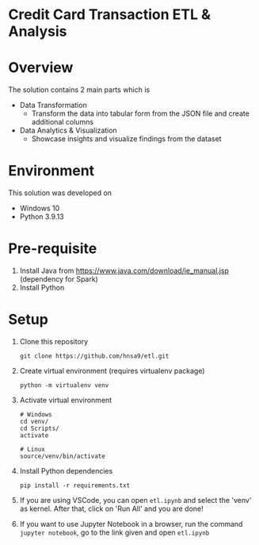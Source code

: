 # Credit Card Transaction ETL & Analysis

# Overview
The solution contains 2 main parts which is 
- Data Transformation 
    - Transform the data into tabular form from the JSON file and create additional columns
- Data Analytics & Visualization
    - Showcase insights and visualize findings from the dataset 

# Environment 
This solution was developed on
- Windows 10
- Python 3.9.13

# Pre-requisite
1. Install Java from https://www.java.com/download/ie_manual.jsp (dependency for Spark)
2. Install Python

# Setup 
1. Clone this repository 
    ```
    git clone https://github.com/hnsa9/etl.git
    ```
2. Create virtual environment (requires virtualenv package)
    ```
    python -m virtualenv venv 
    ```
3. Activate virtual environment 
    ```
    # Windows
    cd venv/
    cd Scripts/
    activate

    # Linux
    source/venv/bin/activate
    ```
4. Install Python dependencies
    ```
    pip install -r requirements.txt
    ```

5. If you are using VSCode, you can open ```etl.ipynb``` and select the 'venv' as kernel. After that, click on 'Run All' and you are done!

6. If you want to use Jupyter Notebook in a browser, run the command ```jupyter notebook```, go to the link given and open  ```etl.ipynb```